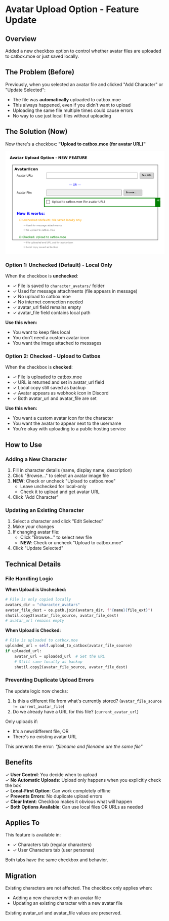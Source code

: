 # Avatar Upload Option - Feature Update

## Overview

Added a new checkbox option to control whether avatar files are uploaded to catbox.moe or just saved locally.

## The Problem (Before)

Previously, when you selected an avatar file and clicked "Add Character" or "Update Selected":
- The file was **automatically** uploaded to catbox.moe
- This always happened, even if you didn't want to upload
- Uploading the same file multiple times could cause errors
- No way to use just local files without uploading

## The Solution (Now)

Now there's a checkbox: **"Upload to catbox.moe (for avatar URL)"**

![Avatar Upload Option UI](avatar_upload_option_ui.png)

### Option 1: Unchecked (Default) - Local Only
When the checkbox is **unchecked**:
- ✓ File is saved to `character_avatars/` folder
- ✓ Used for message attachments (file appears in message)
- ✓ No upload to catbox.moe
- ✓ No internet connection needed
- ✓ avatar_url field remains empty
- ✓ avatar_file field contains local path

**Use this when:**
- You want to keep files local
- You don't need a custom avatar icon
- You want the image attached to messages

### Option 2: Checked - Upload to Catbox
When the checkbox is **checked**:
- ✓ File is uploaded to catbox.moe
- ✓ URL is returned and set in avatar_url field
- ✓ Local copy still saved as backup
- ✓ Avatar appears as webhook icon in Discord
- ✓ Both avatar_url and avatar_file are set

**Use this when:**
- You want a custom avatar icon for the character
- You want the avatar to appear next to the username
- You're okay with uploading to a public hosting service

## How to Use

### Adding a New Character

1. Fill in character details (name, display name, description)
2. Click "Browse..." to select an avatar image file
3. **NEW**: Check or uncheck "Upload to catbox.moe"
   - Leave unchecked for local-only
   - Check it to upload and get avatar URL
4. Click "Add Character"

### Updating an Existing Character

1. Select a character and click "Edit Selected"
2. Make your changes
3. If changing avatar file:
   - Click "Browse..." to select new file
   - **NEW**: Check or uncheck "Upload to catbox.moe"
4. Click "Update Selected"

## Technical Details

### File Handling Logic

**When Upload is Unchecked:**
```python
# File is only copied locally
avatars_dir = "character_avatars"
avatar_file_dest = os.path.join(avatars_dir, f"{name}{file_ext}")
shutil.copy2(avatar_file_source, avatar_file_dest)
# avatar_url remains empty
```

**When Upload is Checked:**
```python
# File is uploaded to catbox.moe
uploaded_url = self.upload_to_catbox(avatar_file_source)
if uploaded_url:
    avatar_url = uploaded_url  # Set the URL
    # Still save locally as backup
    shutil.copy2(avatar_file_source, avatar_file_dest)
```

### Preventing Duplicate Upload Errors

The update logic now checks:
1. Is this a different file from what's currently stored? (`avatar_file_source != current_avatar_file`)
2. Do we already have a URL for this file? (`current_avatar_url`)

Only uploads if:
- It's a new/different file, OR
- There's no existing avatar URL

This prevents the error: *"filename and filename are the same file"*

## Benefits

✓ **User Control**: You decide when to upload  
✓ **No Automatic Uploads**: Upload only happens when you explicitly check the box  
✓ **Local-First Option**: Can work completely offline  
✓ **Prevents Errors**: No duplicate upload errors  
✓ **Clear Intent**: Checkbox makes it obvious what will happen  
✓ **Both Options Available**: Can use local files OR URLs as needed  

## Applies To

This feature is available in:
- ✓ Characters tab (regular characters)
- ✓ User Characters tab (user personas)

Both tabs have the same checkbox and behavior.

## Migration

Existing characters are not affected. The checkbox only applies when:
- Adding a new character with an avatar file
- Updating an existing character with a new avatar file

Existing avatar_url and avatar_file values are preserved.
